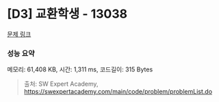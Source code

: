 # [D3] 교환학생 - 13038 

[문제 링크](https://swexpertacademy.com/main/code/problem/problemDetail.do?contestProbId=AXxNn6GaPW4DFASZ) 

### 성능 요약

메모리: 61,408 KB, 시간: 1,311 ms, 코드길이: 315 Bytes



> 출처: SW Expert Academy, https://swexpertacademy.com/main/code/problem/problemList.do